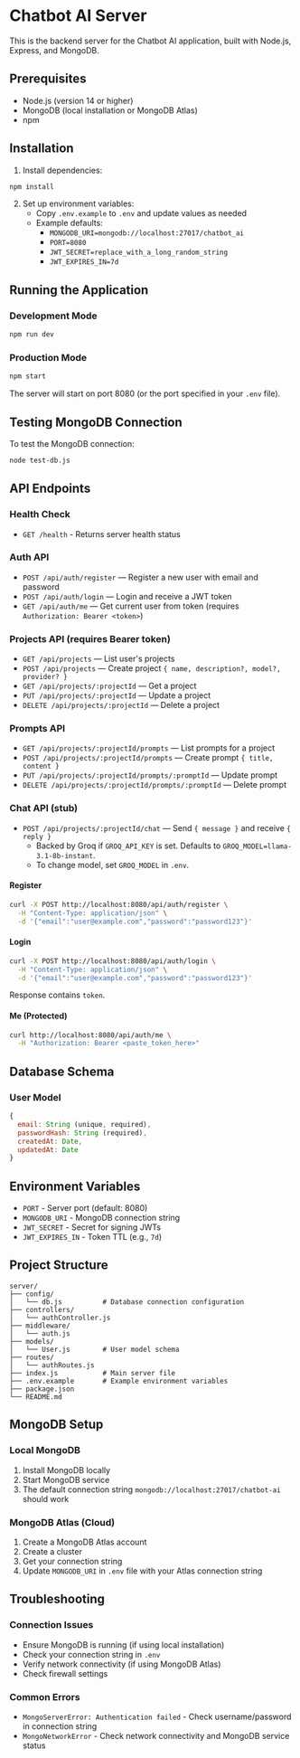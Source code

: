 # Chatbot AI Server

This is the backend server for the Chatbot AI application, built with Node.js, Express, and MongoDB.

## Prerequisites

- Node.js (version 14 or higher)
- MongoDB (local installation or MongoDB Atlas)
- npm

## Installation

1. Install dependencies:
```bash
npm install
```

2. Set up environment variables:
   - Copy `.env.example` to `.env` and update values as needed
   - Example defaults:
     - `MONGODB_URI=mongodb://localhost:27017/chatbot_ai`
     - `PORT=8080`
     - `JWT_SECRET=replace_with_a_long_random_string`
     - `JWT_EXPIRES_IN=7d`

## Running the Application

### Development Mode
```bash
npm run dev
```

### Production Mode
```bash
npm start
```

The server will start on port 8080 (or the port specified in your `.env` file).

## Testing MongoDB Connection

To test the MongoDB connection:
```bash
node test-db.js
```

## API Endpoints

### Health Check
- `GET /health` - Returns server health status

### Auth API
- `POST /api/auth/register` — Register a new user with email and password
- `POST /api/auth/login` — Login and receive a JWT token
- `GET /api/auth/me` — Get current user from token (requires `Authorization: Bearer <token>`)
### Projects API (requires Bearer token)
- `GET /api/projects` — List user's projects
- `POST /api/projects` — Create project `{ name, description?, model?, provider? }`
- `GET /api/projects/:projectId` — Get a project
- `PUT /api/projects/:projectId` — Update a project
- `DELETE /api/projects/:projectId` — Delete a project

### Prompts API
- `GET /api/projects/:projectId/prompts` — List prompts for a project
- `POST /api/projects/:projectId/prompts` — Create prompt `{ title, content }`
- `PUT /api/projects/:projectId/prompts/:promptId` — Update prompt
- `DELETE /api/projects/:projectId/prompts/:promptId` — Delete prompt

### Chat API (stub)
- `POST /api/projects/:projectId/chat` — Send `{ message }` and receive `{ reply }`
  - Backed by Groq if `GROQ_API_KEY` is set. Defaults to `GROQ_MODEL=llama-3.1-8b-instant`.
  - To change model, set `GROQ_MODEL` in `.env`.

#### Register
```bash
curl -X POST http://localhost:8080/api/auth/register \
  -H "Content-Type: application/json" \
  -d '{"email":"user@example.com","password":"password123"}'
```

#### Login
```bash
curl -X POST http://localhost:8080/api/auth/login \
  -H "Content-Type: application/json" \
  -d '{"email":"user@example.com","password":"password123"}'
```

Response contains `token`.

#### Me (Protected)
```bash
curl http://localhost:8080/api/auth/me \
  -H "Authorization: Bearer <paste_token_here>"
```

## Database Schema

### User Model
```javascript
{
  email: String (unique, required),
  passwordHash: String (required),
  createdAt: Date,
  updatedAt: Date
}
```

## Environment Variables

- `PORT` - Server port (default: 8080)
- `MONGODB_URI` - MongoDB connection string
- `JWT_SECRET` - Secret for signing JWTs
- `JWT_EXPIRES_IN` - Token TTL (e.g., `7d`)

## Project Structure

```
server/
├── config/
│   └── db.js          # Database connection configuration
├── controllers/
│   └── authController.js
├── middleware/
│   └── auth.js
├── models/
│   └── User.js        # User model schema
├── routes/
│   └── authRoutes.js
├── index.js           # Main server file
├── .env.example       # Example environment variables
├── package.json
└── README.md
```

## MongoDB Setup

### Local MongoDB
1. Install MongoDB locally
2. Start MongoDB service
3. The default connection string `mongodb://localhost:27017/chatbot-ai` should work

### MongoDB Atlas (Cloud)
1. Create a MongoDB Atlas account
2. Create a cluster
3. Get your connection string
4. Update `MONGODB_URI` in `.env` file with your Atlas connection string

## Troubleshooting

### Connection Issues
- Ensure MongoDB is running (if using local installation)
- Check your connection string in `.env`
- Verify network connectivity (if using MongoDB Atlas)
- Check firewall settings

### Common Errors
- `MongoServerError: Authentication failed` - Check username/password in connection string
- `MongoNetworkError` - Check network connectivity and MongoDB service status


